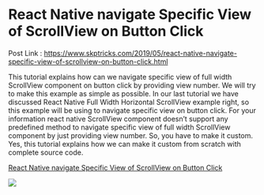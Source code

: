 # React Native navigate Specific View of ScrollView on Button Click

Post Link : https://www.skptricks.com/2019/05/react-native-navigate-specific-view-of-scrollview-on-button-click.html

This tutorial explains how can we navigate specific view of full width ScrollView  component on button click by providing view number. We will try to make this example as simple as possible. In our last tutorial we have discussed React Native Full Width Horizontal ScrollView example right, so this example will be using to navigate specific view on button click.
For your information react native ScrollView component doesn’t support any predefined method to navigate specific view of full width ScrollView component by just providing view number. So, you have to make it custom. Yes, this tutorial explains how we can make it custom from scratch with complete source code.

<a href="https://www.skptricks.com/2019/05/react-native-navigate-specific-view-of-scrollview-on-button-click.html" > React Native navigate Specific View of ScrollView on Button Click
</a>

<img src="https://4.bp.blogspot.com/-74BkTC8aUQY/XOLWsLr_LAI/AAAAAAAAC04/gralzIlpyoUUGAeJidGxRkP2AzCt4HwtwCLcBGAs/s400/react-native-navigate-specific-view-of-scrollview-on-button-click.jpg" />
